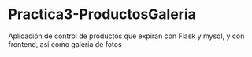 # Practica3-ProductosGaleria
Aplicación de control de productos que expiran con Flask y mysql, y con frontend, así como galeria de fotos
